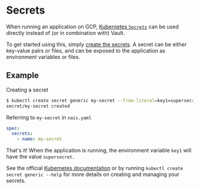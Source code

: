 # Secrets

When running an application on GCP, [Kubernetes `Secrets`](https://kubernetes.io/docs/concepts/configuration/secret) can be used directly instead of \(or in combination with\) Vault.

To get started using this, simply [create the secrets](https://kubernetes.io/docs/concepts/configuration/secret/#creating-your-own-secrets). A secret can be either key-value pairs or files, and can be exposed to the application as environment variables or files.

## Example

Creating a secret

```bash
$ kubectl create secret generic my-secret --from-literal=key1=supersecret
secret/my-secret created
```

Referring to `my-secret` in `nais.yaml`

```yaml
spec:
  secrets:
    - name: my-secret
```

That's it! When the application is running, the environment variable `key1` will have the value `supersecret`.

See the official [Kubernetes documentation](https://kubernetes.io/docs/concepts/configuration/secret) or by running `kubectl create secret generic --help` for more details on creating and managing your secrets.

